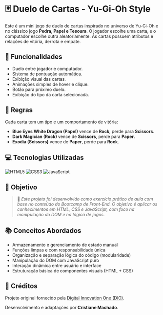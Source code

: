 # 🃏 Duelo de Cartas - Yu-Gi-Oh Style

Este é um mini jogo de duelo de cartas inspirado no universo de Yu-Gi-Oh e no clássico jogo **Pedra, Papel e Tesoura**. O jogador escolhe uma carta, e o computador escolhe outra aleatoriamente. As cartas possuem atributos e relações de vitória, derrota e empate.



## 🚀 Funcionalidades

- Duelo entre jogador e computador.
- Sistema de pontuação automática.
- Exibição visual das cartas.
- Animações simples de hover e clique.
- Botão para próximo duelo.
- Exibição do tipo da carta selecionada.



## 🧠 Regras

Cada carta tem um tipo e um comportamento de vitória:

- **Blue Eyes White Dragon (Papel)** vence de **Rock**, perde para **Scissors**.
- **Dark Magician (Rock)** vence de **Scissors**, perde para **Paper**.
- **Exodia (Scissors)** vence de **Paper**, perde para **Rock**.



## 💻 Tecnologias Utilizadas

![HTML5](https://img.shields.io/badge/html5-%23E34F26.svg?style=for-the-badge&logo=html5&logoColor=white)
![CSS3](https://img.shields.io/badge/css3-%231572B6.svg?style=for-the-badge&logo=css3&logoColor=white)
![JavaScript](https://img.shields.io/badge/javascript-%23323330.svg?style=for-the-badge&logo=javascript&logoColor=%23F7DF1E)



## 🎯 Objetivo

> 📌 *Este projeto foi desenvolvido como exercício prático de aula com base no conteúdo do Bootcamp de Front-End. O objetivo é aplicar os conhecimentos em HTML, CSS e JavaScript, com foco na manipulação do DOM e na lógica de jogos.*



## 📚 Conceitos Abordados

- Armazenamento e gerenciamento de estado manual
- Funções limpas e com responsabilidade única
- Organização e separação lógica do código (modularidade)
- Manipulação do DOM com JavaScript puro
- Interação dinâmica entre usuário e interface
- Estruturação básica de componentes visuais (HTML + CSS)



## 📎 Créditos

Projeto original fornecido pela [Digital Innovation One (DIO)](https://dio.me).

Desenvolvimento e adaptações por **Cristiane Machado**.
